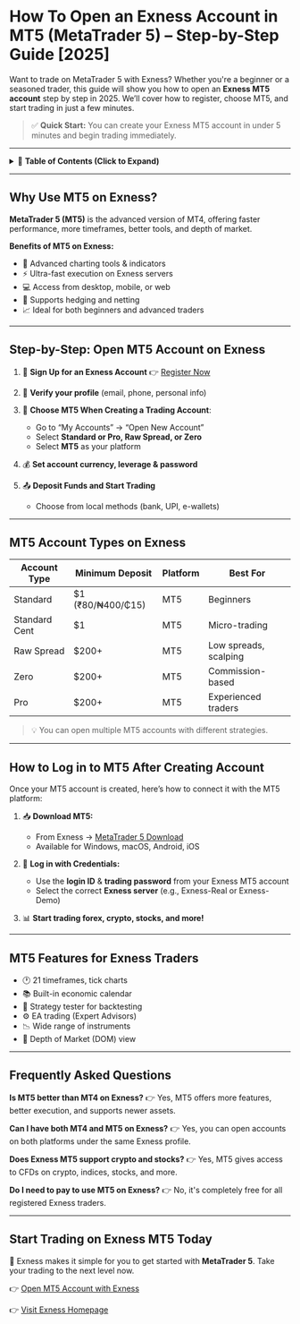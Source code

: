 # How To Open an Exness Account in MT5 (MetaTrader 5) – Step-by-Step Guide \[2025]

Want to trade on MetaTrader 5 with Exness? Whether you're a beginner or a seasoned trader, this guide will show you how to open an **Exness MT5 account** step by step in 2025. We’ll cover how to register, choose MT5, and start trading in just a few minutes.

> ✅ **Quick Start:** You can create your Exness MT5 account in under 5 minutes and begin trading immediately.

---

<details>
<summary>📌 <strong>Table of Contents (Click to Expand)</strong></summary>

* [Why Use MT5 on Exness?](#why-use-mt5-on-exness)
* [Step-by-Step: Open MT5 Account on Exness](#step-by-step-open-mt5-account-on-exness)
* [MT5 Account Types on Exness](#mt5-account-types-on-exness)
* [How to Log in to MT5 After Creating Account](#how-to-log-in-to-mt5-after-creating-account)
* [MT5 Features for Exness Traders](#mt5-features-for-exness-traders)
* [Frequently Asked Questions](#frequently-asked-questions)

</details>

---

## Why Use MT5 on Exness?

**MetaTrader 5 (MT5)** is the advanced version of MT4, offering faster performance, more timeframes, better tools, and depth of market.

**Benefits of MT5 on Exness:**

* 🧠 Advanced charting tools & indicators
* ⚡ Ultra-fast execution on Exness servers
* 💻 Access from desktop, mobile, or web
* 🔀 Supports hedging and netting
* 📈 Ideal for both beginners and advanced traders

---

## Step-by-Step: Open MT5 Account on Exness

1. 📝 **Sign Up for an Exness Account**
   👉 [Register Now](https://one.exnesstrack.org/boarding/sign-up/a/english23)

2. 🧾 **Verify your profile** (email, phone, personal info)

3. 💼 **Choose MT5 When Creating a Trading Account**:

   * Go to “My Accounts” → “Open New Account”
   * Select **Standard or Pro, Raw Spread, or Zero**
   * Select **MT5** as your platform

4. 💰 **Set account currency, leverage & password**

5. 📤 **Deposit Funds and Start Trading**

   * Choose from local methods (bank, UPI, e-wallets)

---

## MT5 Account Types on Exness

| **Account Type** | **Minimum Deposit** | **Platform** | **Best For**          |
| ---------------- | ------------------- | ------------ | --------------------- |
| Standard         | \$1 (₹80/₦400/₵15)  | MT5          | Beginners             |
| Standard Cent    | \$1                 | MT5          | Micro-trading         |
| Raw Spread       | \$200+              | MT5          | Low spreads, scalping |
| Zero             | \$200+              | MT5          | Commission-based      |
| Pro              | \$200+              | MT5          | Experienced traders   |

> 💡 You can open multiple MT5 accounts with different strategies.

---

## How to Log in to MT5 After Creating Account

Once your MT5 account is created, here’s how to connect it with the MT5 platform:

1. 📥 **Download MT5:**

   * From Exness → [MetaTrader 5 Download](https://www.exness.com/mt5-platform/)
   * Available for Windows, macOS, Android, iOS

2. 🔑 **Log in with Credentials:**

   * Use the **login ID** & **trading password** from your Exness MT5 account
   * Select the correct **Exness server** (e.g., Exness-Real or Exness-Demo)

3. 📊 **Start trading forex, crypto, stocks, and more!**

---

## MT5 Features for Exness Traders

* 🕐 21 timeframes, tick charts
* 📚 Built-in economic calendar
* 🧠 Strategy tester for backtesting
* ⚙️ EA trading (Expert Advisors)
* 📉 Wide range of instruments
* 🔎 Depth of Market (DOM) view

---

## Frequently Asked Questions

**Is MT5 better than MT4 on Exness?**
👉 Yes, MT5 offers more features, better execution, and supports newer assets.

**Can I have both MT4 and MT5 on Exness?**
👉 Yes, you can open accounts on both platforms under the same Exness profile.

**Does Exness MT5 support crypto and stocks?**
👉 Yes, MT5 gives access to CFDs on crypto, indices, stocks, and more.

**Do I need to pay to use MT5 on Exness?**
👉 No, it's completely free for all registered Exness traders.

---

## Start Trading on Exness MT5 Today

🎯 Exness makes it simple for you to get started with **MetaTrader 5**.
Take your trading to the next level now.

👉 [Open MT5 Account with Exness](https://one.exnesstrack.org/boarding/sign-up/a/english23)

👉 [Visit Exness Homepage](https://one.exnesstrack.org/a/english23)
